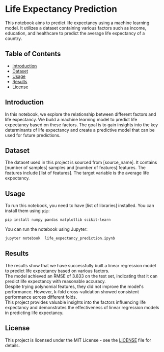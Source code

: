 # Life Expectancy Prediction

This notebook aims to predict life expectancy using a machine learning model. It utilizes a dataset containing various factors such as income, education, and healthcare to predict the average life expectancy of a country.

## Table of Contents

- [Introduction](#introduction)
- [Dataset](#dataset)
- [Usage](#usage)
- [Results](#results)
- [License](#license)

## Introduction

In this notebook, we explore the relationship between different factors and life expectancy. We build a machine learning model to predict life expectancy based on these factors. The goal is to gain insights into the key determinants of life expectancy and create a predictive model that can be used for future predictions.

## Dataset

The dataset used in this project is sourced from [source_name]. It contains [number of samples] samples and [number of features] features. The features include [list of features]. The target variable is the average life expectancy.

## Usage

To run this notebook, you need to have [list of libraries] installed. You can install them using `pip`:

```bash
pip install numpy pandas matplotlib scikit-learn
```

You can run the notebook using Jupyter:

```bash
jupyter notebook  life_expectancy_prediction.ipynb
```

## Results

The results show that we have successfully built a linear regression model to predict life expectancy based on various factors.  
The model achieved an RMSE of 3.833 on the test set, indicating that it can predict life expectancy with reasonable accuracy.  
Despite trying polynomial features, they did not improve the model's performance. However, k-fold cross-validation showed consistent performance across different folds.  
This project provides valuable insights into the factors influencing life expectancy and demonstrates the effectiveness of linear regression models in predicting life expectancy.

## License

This project is licensed under the MIT License - see the [LICENSE](LICENSE) file for details.
